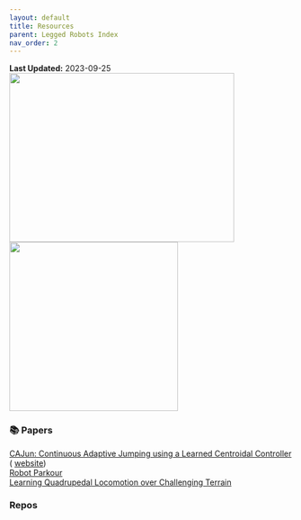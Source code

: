```yaml
---
layout: default
title: Resources
parent: Legged Robots Index
nav_order: 2
---
```

**Last Updated:** 2023-09-25  
<img src="http://www.trossenrobotics.com/shared/customfields/Products/7403/259_20221123_105635_go1drawings.png" width="400" height="300">
<img src="../../assets/imgs/a1_image.png" width="300" height="300">

### 📚 Papers

[CAJun: Continuous Adaptive Jumping using a Learned Centroidal Controller](https://arxiv.org/abs/2306.09557) ( [website](https://yxyang.github.io/cajun/)) \
[Robot Parkour](https://arxiv.org/abs/2309.05665) \
[Learning Quadrupedal Locomotion over Challenging Terrain](https://leggedrobotics.github.io/rl-blindloco/)

### Repos
